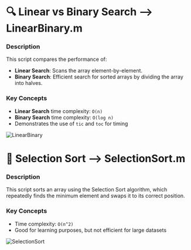 # 🔍 Linear vs Binary Search --> LinearBinary.m

### Description
This script compares the performance of:
- **Linear Search**: Scans the array element-by-element.
- **Binary Search**: Efficient search for sorted arrays by dividing the array into halves.

### Key Concepts
- **Linear Search** time complexity: `O(n)`
- **Binary Search** time complexity: `O(log n)`
- Demonstrates the use of `tic` and `toc` for timing

![LinearBinary](https://github.com/user-attachments/assets/8bfc151e-04cb-4426-987f-de763599adea)

# 🔁 Selection Sort --> SelectionSort.m
### Description
This script sorts an array using the Selection Sort algorithm, which repeatedly finds the minimum element and swaps it to its correct position.

### Key Concepts
- Time complexity: ```O(n^2)```
- Good for learning purposes, but not efficient for large datasets

![SelectionSort](https://github.com/user-attachments/assets/9d45bbbd-76af-4442-8ff8-2e7984c2dc1f)
